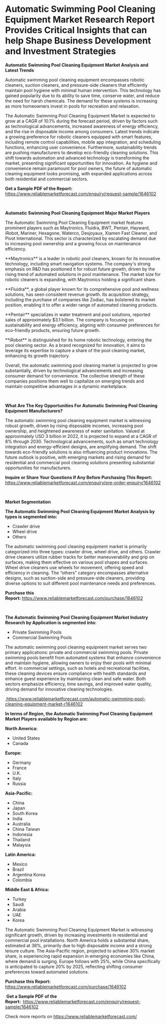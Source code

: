<p><h1>Automatic Swimming Pool Cleaning Equipment Market Research Report Provides Critical Insights that can help Shape Business Development and Investment Strategies</h1></p><p><strong>Automatic Swimming Pool Cleaning Equipment Market Analysis and Latest Trends</strong></p>
<p><p>Automatic swimming pool cleaning equipment encompasses robotic cleaners, suction cleaners, and pressure-side cleaners that efficiently maintain pool hygiene with minimal human intervention. This technology has gained popularity due to its ability to save time, conserve water, and reduce the need for harsh chemicals. The demand for these systems is increasing as more homeowners invest in pools for recreation and relaxation.</p><p>The Automatic Swimming Pool Cleaning Equipment Market is expected to grow at a CAGR of 10.1% during the forecast period, driven by factors such as technological advancements, increased awareness of energy efficiency, and the rise in disposable income among consumers. Latest trends indicate a growing preference for robotic cleaners equipped with smart features, including remote control capabilities, mobile app integration, and scheduling functions, enhancing user convenience. Furthermore, sustainability trends are pushing manufacturers to develop eco-friendly cleaning solutions. This shift towards automation and advanced technology is transforming the market, presenting significant opportunities for innovation. As hygiene and convenience remain paramount for pool owners, the future of automatic cleaning equipment looks promising, with expanded applications across both residential and commercial sectors.</p></p>
<p><strong>Get a Sample PDF of the Report:&nbsp;</strong> <a href="https://www.reliablemarketforecast.com/enquiry/request-sample/1646102?utm_campaign=2111&utm_medium=2&utm_source=Github&utm_content=ia&utm_term=23022025&utm_id=automatic-swimming-pool-cleaning-equipment">https://www.reliablemarketforecast.com/enquiry/request-sample/1646102</a></p>
<p>&nbsp;</p>
<p><strong>Automatic Swimming Pool Cleaning Equipment Major Market Players</strong></p>
<p><p>The Automatic Swimming Pool Cleaning Equipment market features prominent players such as Maytronics, Fluidra, BWT, Pentair, Hayward, iRobot, Mariner, Hexagone, Waterco, Desjoyaux, Xiamen Fast Cleaner, and Pivot International. This sector is characterized by escalating demand due to increasing pool ownership and a growing focus on maintenance efficiency.</p><p>**Maytronics** is a leader in robotic pool cleaners, known for its innovative technology, including smart navigation systems. The company's strong emphasis on R&D has positioned it for robust future growth, driven by the rising trend of automated solutions in pool maintenance. The market size for robotic cleaners is expanding, with Maytronics holding a significant share.</p><p>**Fluidra**, a global player known for its comprehensive pool and wellness solutions, has seen consistent revenue growth. Its acquisition strategy, including the purchase of companies like Zodiac, has bolstered its market position, enabling it to offer a wider range of automated cleaning products.</p><p>**Pentair** specializes in water treatment and pool solutions, reported sales of approximately $3.1 billion. The company is focusing on sustainability and energy efficiency, aligning with consumer preferences for eco-friendly products, ensuring future growth.</p><p>**iRobot** is distinguished for its home robotic technology, entering the pool cleaning sector. As a brand recognized for innovation, it aims to leverage its expertise to capture a share of the pool cleaning market, enhancing its growth trajectory.</p><p>Overall, the automatic swimming pool cleaning market is projected to grow substantially, driven by technological advancements and increasing consumer demand for convenience. The collective strength of these companies positions them well to capitalize on emerging trends and maintain competitive advantages in a dynamic marketplace.</p></p>
<p>&nbsp;</p>
<p><strong>What Are The Key Opportunities For Automatic Swimming Pool Cleaning Equipment Manufacturers?</strong></p>
<p><p>The automatic swimming pool cleaning equipment market is witnessing robust growth, driven by rising disposable incomes, increasing pool ownership, and heightened awareness of water sanitation. Valued at approximately USD 3 billion in 2022, it is projected to expand at a CAGR of 8% through 2030. Technological advancements, such as smart technology integration and energy-efficient designs, are amplifying demand. The shift towards eco-friendly solutions is also influencing product innovations. The future outlook is positive, with emerging markets and rising demand for residential and commercial pool cleaning solutions presenting substantial opportunities for manufacturers.</p></p>
<p><strong>Inquire or Share Your Questions If Any Before Purchasing This Report:</strong> <a href="https://www.reliablemarketforecast.com/enquiry/pre-order-enquiry/1646102?utm_campaign=2111&utm_medium=2&utm_source=Github&utm_content=ia&utm_term=23022025&utm_id=automatic-swimming-pool-cleaning-equipment">https://www.reliablemarketforecast.com/enquiry/pre-order-enquiry/1646102</a></p>
<p>&nbsp;</p>
<p><strong>Market Segmentation</strong></p>
<p><strong>The Automatic Swimming Pool Cleaning Equipment Market Analysis by types is segmented into:</strong></p>
<p><ul><li>Crawler drive</li><li>Wheel drive</li><li>Others</li></ul></p>
<p><p>The automatic swimming pool cleaning equipment market is primarily categorized into three types: crawler drive, wheel drive, and others. Crawler drive cleaners utilize rubber tracks for better maneuverability and grip on surfaces, making them effective on various pool shapes and surfaces. Wheel drive cleaners use wheels for movement, offering speed and efficiency in cleaning. The “others” category encompasses alternative designs, such as suction-side and pressure-side cleaners, providing diverse options to suit different pool maintenance needs and preferences.</p></p>
<p><strong>Purchase this Report:&nbsp;</strong><a href="https://www.reliablemarketforecast.com/purchase/1646102?utm_campaign=2111&utm_medium=2&utm_source=Github&utm_content=ia&utm_term=23022025&utm_id=automatic-swimming-pool-cleaning-equipment">https://www.reliablemarketforecast.com/purchase/1646102</a></p>
<p>&nbsp;</p>
<p><strong>The Automatic Swimming Pool Cleaning Equipment Market Industry Research by Application is segmented into:</strong></p>
<p><ul><li>Private Swimming Pools</li><li>Commercial Swimming Pools</li></ul></p>
<p><p>The automatic swimming pool cleaning equipment market serves two primary applications: private and commercial swimming pools. Private swimming pools benefit from automated systems that enhance convenience and maintain hygiene, allowing owners to enjoy their pools with minimal effort. In commercial settings, such as hotels and recreational facilities, these cleaning devices ensure compliance with health standards and enhance guest experience by maintaining clean and safe water. Both sectors emphasize efficiency, time savings, and improved water quality, driving demand for innovative cleaning technologies.</p></p>
<p><a href="https://www.reliablemarketforecast.com/automatic-swimming-pool-cleaning-equipment-market-r1646102?utm_campaign=2111&utm_medium=2&utm_source=Github&utm_content=ia&utm_term=23022025&utm_id=automatic-swimming-pool-cleaning-equipment">&nbsp;https://www.reliablemarketforecast.com/automatic-swimming-pool-cleaning-equipment-market-r1646102</a></p>
<p><strong>In terms of Region, the Automatic Swimming Pool Cleaning Equipment Market Players available by Region are:</strong></p>
<p>
    <p> <strong> North America: </strong>
        <ul>
            <li>United States</li>
            <li>Canada</li>
        </ul>
        </p> 
    <p> <strong> Europe: </strong>
        <ul>
            <li>Germany</li>
            <li>France</li>
            <li>U.K.</li>
            <li>Italy</li>
            <li>Russia</li>
        </ul>
        </p> 
    <p> <strong> Asia-Pacific: </strong>
        <ul>
            <li>China</li>
            <li>Japan</li>
            <li>South Korea</li>
            <li>India</li>
            <li>Australia</li>
            <li>China Taiwan</li>
            <li>Indonesia</li>
            <li>Thailand</li>
            <li>Malaysia</li>
        </ul>
        </p> 
    <p> <strong> Latin America: </strong>
        <ul>
            <li>Mexico</li>
            <li>Brazil</li>
            <li>Argentina Korea</li>
            <li>Colombia</li>
        </ul>
        </p> 
    <p> <strong> Middle East & Africa: </strong>
        <ul>
            <li>Turkey</li>
            <li>Saudi</li>
            <li>Arabia</li>
            <li>UAE</li>
            <li>Korea</li>
        </ul>
    </p>
    </p>
<p><p>The Automatic Swimming Pool Cleaning Equipment Market is witnessing significant growth, driven by increasing investments in residential and commercial pool installations. North America holds a substantial share, estimated at 38%, primarily due to high disposable income and a strong leisure culture. The Asia-Pacific region, projected to achieve 30% market share, is experiencing rapid expansion in emerging economies like China, where demand is surging. Europe follows with 25%, while China specifically is anticipated to capture 20% by 2025, reflecting shifting consumer preferences toward automated solutions.</p></p>
<p><strong>Purchase this Report: </strong><a href="https://www.reliablemarketforecast.com/purchase/1646102?utm_campaign=2111&utm_medium=2&utm_source=Github&utm_content=ia&utm_term=23022025&utm_id=automatic-swimming-pool-cleaning-equipment">https://www.reliablemarketforecast.com/purchase/1646102</a></p>
<p>&nbsp;<strong>Get a Sample PDF of the Report:&nbsp;&nbsp;</strong><a href="https://www.reliablemarketforecast.com/enquiry/request-sample/1646102?utm_campaign=2111&utm_medium=2&utm_source=Github&utm_content=ia&utm_term=23022025&utm_id=automatic-swimming-pool-cleaning-equipment">https://www.reliablemarketforecast.com/enquiry/request-sample/1646102</a></p>
<p><strong></strong></p>
<p>Check more reports on <a href="https://www.reliablemarketforecast.com/?utm_campaign=2111&utm_medium=2&utm_source=Github&utm_content=ia&utm_term=23022025&utm_id=automatic-swimming-pool-cleaning-equipment">https://www.reliablemarketforecast.com/</a></p>